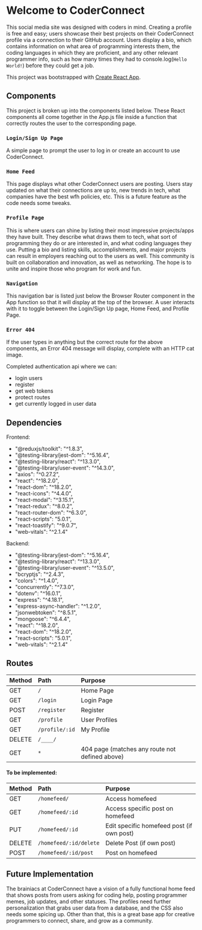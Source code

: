 # Welcome to CoderConnect
This social media site was designed with coders in mind. Creating a profile is free and easy; users showcase their best projects on their CoderConnect profile via a connection to their GitHub account. Users display a bio, which contains information on what area of programming interests them, the coding languages in which they are proficient, and any other relevant programmer info, such as how many times they had to console.log(`Hello World!`) before they could get a job.


This project was bootstrapped with [Create React App](https://github.com/facebook/create-react-app).

## Components
This project is broken up into the components listed below. These React components all come together in the App.js file inside a function that correctly routes the user to the corresponding page.


### `Login/Sign Up Page`
A simple page to prompt the user to log in or create an account to use CoderConnect.


### `Home Feed`
This page displays what other CoderConnect users are posting. Users stay updated on what their connections are up to, new trends in tech, what companies have the best wfh policies, etc. This is a future feature as the code needs some tweaks.


### `Profile Page`
This is where users can shine by listing their most impressive projects/apps they have built. They describe what draws them to tech, what sort of programming they do or are interested in, and what coding languages they use. Putting a bio and listing skills, accomplishments, and major projects can result in employers reaching out to the users as well. This community is built on collaboration and innovation, as well as networking. The hope is to unite and inspire those who program for work and fun.


### `Navigation`
This navigation bar is listed just below the Browser Router component in the App function so that it will display at the top of the browser. A user interacts with it to toggle between the Login/Sign Up page, Home Feed, and Profile Page.


### `Error 404`
If the user types in anything but the correct route for the above components, an Error 404 message will display, complete with an HTTP cat image.


Completed authentication api where we can:

- login users
- register
- get web tokens
- protect routes
- get currently logged in user data

## Dependencies
Frontend:
- "@reduxjs/toolkit": "^1.8.3",
- "@testing-library/jest-dom": "^5.16.4",
- "@testing-library/react": "^13.3.0",
- "@testing-library/user-event": "^14.3.0",
- "axios": "^0.27.2",
- "react": "^18.2.0",
- "react-dom": "^18.2.0",
- "react-icons": "^4.4.0",
- "react-modal": "^3.15.1",
- "react-redux": "^8.0.2",
- "react-router-dom": "^6.3.0",
- "react-scripts": "5.0.1",
- "react-toastify": "^9.0.7",
- "web-vitals": "^2.1.4"
  

Backend:
- "@testing-library/jest-dom": "^5.16.4",
- "@testing-library/react": "^13.3.0",
- "@testing-library/user-event": "^13.5.0",
- "bcryptjs": "^2.4.3",
- "colors": "^1.4.0",
- "concurrently": "^7.3.0",
- "dotenv": "^16.0.1",
- "express": "^4.18.1",
- "express-async-handler": "^1.2.0",
- "jsonwebtoken": "^8.5.1",
- "mongoose": "^6.4.4",
- "react": "^18.2.0",
- "react-dom": "^18.2.0",
- "react-scripts": "5.0.1",
- "web-vitals": "^2.1.4"


## Routes

| Method | Path                | Purpose                                        |
| :----- | :------------------ | :--------------------------------------------- |
| GET    | `/`                 | Home Page                                      |
| GET    | `/login`            | Login Page                                     |
| POST   | `/register`         | Register                                       |
| GET    | `/profile`          | User Profiles                                  |
| GET    | `/profile/:id`      | My Profile                                     |
| DELETE | `/____/`            |                                                |
| GET    | `*`                 | 404 page (matches any route not defined above) |

#### To be implemented:
| Method | Path                  | Purpose                                        |
| :----- | :-------------------- | :--------------------------------------------- |
| GET    | `/homefeed/`          | Access homefeed                                |
| GET    | `/homefeed/:id`       | Access specific post on homefeed               |
| PUT    | `/homefeed/:id`       | Edit specific homefeed post (if own post)      |
| DELETE | `/homefeed/:id/delete`| Delete Post (if own post)                      |
| POST   | `/homefeed/:id/post`  | Post on homefeed                               |


## Future Implementation
The brainiacs at CoderConnect have a vision of a fully functional home feed that shows posts from users asking for coding help, posting programmer memes, job updates, and other statuses. The profiles need further personalization that grabs user data from a database, and the CSS also needs some spicing up. Other than that, this is a great base app for creative programmers to connect, share, and grow as a community.  